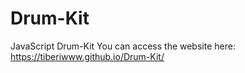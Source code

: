 # Drum-Kit
JavaScript Drum-Kit
You can access the website here: https://tiberiwww.github.io/Drum-Kit/
